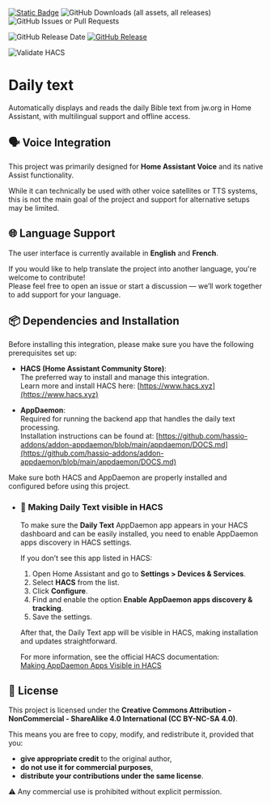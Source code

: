 [![Static Badge](https://img.shields.io/badge/HACS-Custom-41BDF5?style=for-the-badge&logo=homeassistantcommunitystore&logoColor=white)](https://github.com/hacs/integration) 
![GitHub Downloads (all assets, all releases)](https://img.shields.io/github/downloads/53l3cu5/daily_text/total?style=for-the-badge)
![GitHub Issues or Pull Requests](https://img.shields.io/github/issues/53l3cu5/daily_text?style=for-the-badge) 



![GitHub Release Date](https://img.shields.io/github/release-date-pre/53l3cu5/daily_text?style=for-the-badge&label=Latest%20Beta%20Release) [![GitHub Release](https://img.shields.io/github/v/release/53l3cu5/daily_text?include_prereleases&style=for-the-badge)](https://github.com/53l3cu5/daily_text/releases)

<!--![GitHub Release Date](https://img.shields.io/github/release-date/53l3cu5/daily_text?style=for-the-badge&label=Latest%20Release) [![GitHub Release](https://img.shields.io/github/v/release/53l3cu5/daily_text?style=for-the-badge)](https://github.com/53l3cu5/daily_text/releases)-->

![Validate HACS](https://github.com/53l3cu5/daily_text/actions/workflows/validate-hacs.yml/badge.svg)
# Daily text
Automatically displays and reads the daily Bible text from jw.org in Home Assistant, with multilingual support and offline access.

## 🗣️ Voice Integration

This project was primarily designed for **Home Assistant Voice** and its native Assist functionality.

While it can technically be used with other voice satellites or TTS systems, this is not the main goal of the project and support for alternative setups may be limited.

## 🌐 Language Support

The user interface is currently available in **English** and **French**.

If you would like to help translate the project into another language, you're welcome to contribute!  
Please feel free to open an issue or start a discussion — we’ll work together to add support for your language.

## 📦 Dependencies and Installation

Before installing this integration, please make sure you have the following prerequisites set up:

- **HACS (Home Assistant Community Store)**:  
  The preferred way to install and manage this integration.  
  Learn more and install HACS here: [https://www.hacs.xyz](https://www.hacs.xyz)

- **AppDaemon**:  
  Required for running the backend app that handles the daily text processing.  
  Installation instructions can be found at: [https://github.com/hassio-addons/addon-appdaemon/blob/main/appdaemon/DOCS.md](https://github.com/hassio-addons/addon-appdaemon/blob/main/appdaemon/DOCS.md)

Make sure both HACS and AppDaemon are properly installed and configured before using this project.

- ### 🧩 Making Daily Text visible in HACS

  To make sure the **Daily Text** AppDaemon app appears in your HACS dashboard and can be easily installed, you need to enable AppDaemon apps discovery in HACS settings.

  If you don’t see this app listed in HACS:

  1. Open Home Assistant and go to **Settings > Devices & Services**.
  2. Select **HACS** from the list.
  3. Click **Configure**.
  4. Find and enable the option **Enable AppDaemon apps discovery & tracking**.
  5. Save the settings.

  After that, the Daily Text app will be visible in HACS, making installation and updates straightforward.

  For more information, see the official HACS documentation:  
  [Making AppDaemon Apps Visible in HACS](https://www.hacs.xyz/docs/use/repositories/type/appdaemon/#making-appdaemon-apps-visible-in-hacs)


## 📜 License

This project is licensed under the **Creative Commons Attribution - NonCommercial - ShareAlike 4.0 International (CC BY-NC-SA 4.0)**.

This means you are free to copy, modify, and redistribute it, provided that you:
- **give appropriate credit** to the original author,
- **do not use it for commercial purposes**,
- **distribute your contributions under the same license**.

⚠️ Any commercial use is prohibited without explicit permission.

